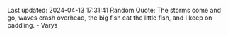 Last updated: 2024-04-13 17:31:41
Random Quote: The storms come and go, waves crash overhead, the big fish eat the little fish, and I keep on paddling.  -  Varys